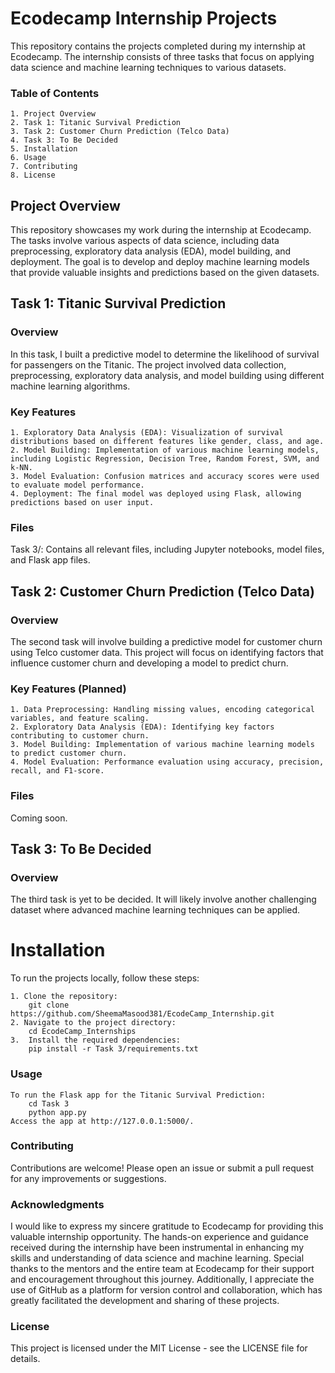 # Ecodecamp Internship Projects
This repository contains the projects completed during my internship at Ecodecamp. The internship consists of three tasks that focus on applying data science and machine learning techniques to various datasets.


### Table of Contents
    1. Project Overview
    2. Task 1: Titanic Survival Prediction
    3. Task 2: Customer Churn Prediction (Telco Data)
    4. Task 3: To Be Decided
    5. Installation
    6. Usage
    7. Contributing
    8. License


## Project Overview
This repository showcases my work during the internship at Ecodecamp. The tasks involve various aspects of data science, including data preprocessing, exploratory data analysis (EDA), model building, and deployment. The goal is to develop and deploy machine learning models that provide valuable insights and predictions based on the given datasets.

## Task 1: Titanic Survival Prediction
### Overview
In this task, I built a predictive model to determine the likelihood of survival for passengers on the Titanic. The project involved data collection, preprocessing, exploratory data analysis, and model building using different machine learning algorithms.

### Key Features
    1. Exploratory Data Analysis (EDA): Visualization of survival distributions based on different features like gender, class, and age.
    2. Model Building: Implementation of various machine learning models, including Logistic Regression, Decision Tree, Random Forest, SVM, and k-NN.
    3. Model Evaluation: Confusion matrices and accuracy scores were used to evaluate model performance.
    4. Deployment: The final model was deployed using Flask, allowing predictions based on user input.
    
### Files
Task 3/: Contains all relevant files, including Jupyter notebooks, model files, and Flask app files.

## Task 2: Customer Churn Prediction (Telco Data)
### Overview
The second task will involve building a predictive model for customer churn using Telco customer data. This project will focus on identifying factors that influence customer churn and developing a model to predict churn.

### Key Features (Planned)
    1. Data Preprocessing: Handling missing values, encoding categorical variables, and feature scaling.
    2. Exploratory Data Analysis (EDA): Identifying key factors contributing to customer churn.
    3. Model Building: Implementation of various machine learning models to predict customer churn.
    4. Model Evaluation: Performance evaluation using accuracy, precision, recall, and F1-score.

### Files
Coming soon.

## Task 3: To Be Decided
### Overview
The third task is yet to be decided. It will likely involve another challenging dataset where advanced machine learning techniques can be applied.


# Installation
To run the projects locally, follow these steps:

    1. Clone the repository:
        git clone https://github.com/SheemaMasood381/EcodeCamp_Internship.git
    2. Navigate to the project directory:
        cd EcodeCamp_Internships
    3.  Install the required dependencies:
        pip install -r Task 3/requirements.txt

### Usage
    To run the Flask app for the Titanic Survival Prediction:
        cd Task 3
        python app.py
    Access the app at http://127.0.0.1:5000/.

### Contributing
Contributions are welcome! Please open an issue or submit a pull request for any improvements or suggestions.

### Acknowledgments
I would like to express my sincere gratitude to Ecodecamp for providing this valuable internship opportunity. The hands-on experience and guidance received during the internship have been instrumental in enhancing my skills and understanding of data science and machine learning. Special thanks to the mentors and the entire team at Ecodecamp for their support and encouragement throughout this journey.
Additionally, I appreciate the use of GitHub as a platform for version control and collaboration, which has greatly facilitated the development and sharing of these projects.

### License
This project is licensed under the MIT License - see the LICENSE file for details.

